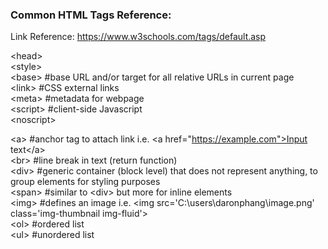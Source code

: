 ### Common HTML Tags Reference:
Link Reference: <https://www.w3schools.com/tags/default.asp>

\<head>  
\<style>  
\<base>       #base URL and/or target for all relative URLs in current page  
\<link>       #CSS external links  
\<meta>       #metadata for webpage  
\<script>     #client-side Javascript  
\<noscript>

\<a>          #anchor tag to attach link i.e. \<a href="https://example.com">Input text\</a>  
\<br>         #line break in text (return function)  
\<div>        #generic container (block level) that does not represent anything, to group elements for styling purposes  
\<span>       #similar to \<div> but more for inline elements  
\<img>        #defines an image i.e. \<img src='C:\users\daronphang\image.png' class='img-thumbnail img-fluid'>  
\<ol>         #ordered list  
\<ul>         #unordered list  

